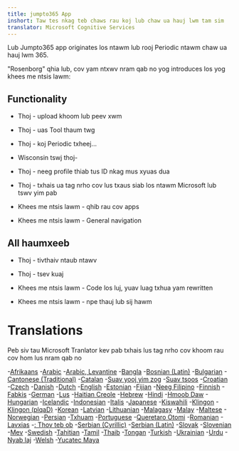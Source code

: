 ```yaml
---
title: jumpto365 App
inshort: Taw tes nkag teb chaws rau koj lub chaw ua hauj lwm tam sim
translator: Microsoft Cognitive Services
---
```



Lub Jumpto365 app originates los ntawm lub rooj Periodic ntawm chaw ua hauj lwm 365. 

"Rosenborg" qhia lub, cov yam ntxwv nram qab no yog introduces los yog khees me ntsis lawm:

## Functionality

* Thoj - upload khoom lub peev xwm

* Thoj - uas Tool thaum twg

* Thoj - koj Periodic txheej...

* Wisconsin tswj thoj-

* Thoj - neeg profile thiab tus ID nkag mus xyuas dua

* Thoj - txhais ua tag nrho cov lus txaus siab los ntawm Microsoft lub tswv yim pab

* Khees me ntsis lawm - qhib rau cov apps

* Khees me ntsis lawm - General navigation

## All haumxeeb

* Thoj - tivthaiv ntaub ntawv

* Thoj - tsev kuaj

* Khees me ntsis lawm - Code los luj, yuav luag txhua yam rewritten

* Khees me ntsis lawm - npe thauj lub sij hawm


# Translations
Peb siv tau Microsoft Tranlator kev pab txhais lus tag nrho cov khoom rau cov hom lus nram qab no

-[Afrikaans](https://preview.app.jumpto365.com/tool/jumpto365/language/af)
-[Arabic](https://preview.app.jumpto365.com/tool/jumpto365/language/ar)
-[Arabic, Levantine](https://preview.app.jumpto365.com/tool/jumpto365/language/apc)
-[Bangla](https://preview.app.jumpto365.com/tool/jumpto365/language/bn)
-[Bosnian (Latin)](https://preview.app.jumpto365.com/tool/jumpto365/language/bs)
-[Bulgarian](https://preview.app.jumpto365.com/tool/jumpto365/language/bg)
-[Cantonese (Traditional)](https://preview.app.jumpto365.com/tool/jumpto365/language/yue)
-[Catalan](https://preview.app.jumpto365.com/tool/jumpto365/language/ca)
-[Suav yooj yim zog](https://preview.app.jumpto365.com/tool/jumpto365/language/zh-Hans)
-[Suav tsoos](https://preview.app.jumpto365.com/tool/jumpto365/language/zh-Hant)
-[Croatian](https://preview.app.jumpto365.com/tool/jumpto365/language/hr)
-[Czech](https://preview.app.jumpto365.com/tool/jumpto365/language/cs)
-[Danish](https://preview.app.jumpto365.com/tool/jumpto365/language/da)
-[Dutch](https://preview.app.jumpto365.com/tool/jumpto365/language/nl)
-[English](https://preview.app.jumpto365.com/tool/jumpto365/language/en)
-[Estonian](https://preview.app.jumpto365.com/tool/jumpto365/language/et)
-[Fijian](https://preview.app.jumpto365.com/tool/jumpto365/language/fj)
-[Neeg Filipino](https://preview.app.jumpto365.com/tool/jumpto365/language/fil)
-[Finnish](https://preview.app.jumpto365.com/tool/jumpto365/language/fi)
-[Fabkis](https://preview.app.jumpto365.com/tool/jumpto365/language/fr)
-[German](https://preview.app.jumpto365.com/tool/jumpto365/language/de)
-[Lus](https://preview.app.jumpto365.com/tool/jumpto365/language/el)
-[Haitian Creole](https://preview.app.jumpto365.com/tool/jumpto365/language/ht)
-[Hebrew](https://preview.app.jumpto365.com/tool/jumpto365/language/he)
-[Hindi](https://preview.app.jumpto365.com/tool/jumpto365/language/hi)
-[Hmoob Daw](https://preview.app.jumpto365.com/tool/jumpto365/language/mww)
-[Hungarian](https://preview.app.jumpto365.com/tool/jumpto365/language/hu)
-[Icelandic](https://preview.app.jumpto365.com/tool/jumpto365/language/is)
-[Indonesian](https://preview.app.jumpto365.com/tool/jumpto365/language/id)
-[Italis](https://preview.app.jumpto365.com/tool/jumpto365/language/it)
-[Japanese](https://preview.app.jumpto365.com/tool/jumpto365/language/ja)
-[Kiswahili](https://preview.app.jumpto365.com/tool/jumpto365/language/sw)
-[Klingon](https://preview.app.jumpto365.com/tool/jumpto365/language/tlh)
-[Klingon (plqaD)](https://preview.app.jumpto365.com/tool/jumpto365/language/tlh-Qaak)
-[Korean](https://preview.app.jumpto365.com/tool/jumpto365/language/ko)
-[Latvian](https://preview.app.jumpto365.com/tool/jumpto365/language/lv)
-[Lithuanian](https://preview.app.jumpto365.com/tool/jumpto365/language/lt)
-[Malagasy](https://preview.app.jumpto365.com/tool/jumpto365/language/mg)
-[Malay](https://preview.app.jumpto365.com/tool/jumpto365/language/ms)
-[Maltese](https://preview.app.jumpto365.com/tool/jumpto365/language/mt)
-[Norwegian](https://preview.app.jumpto365.com/tool/jumpto365/language/nb)
-[Persian](https://preview.app.jumpto365.com/tool/jumpto365/language/fa)
-[Txhuam](https://preview.app.jumpto365.com/tool/jumpto365/language/pl)
-[Portuguese](https://preview.app.jumpto365.com/tool/jumpto365/language/pt)
-[Queretaro Otomi](https://preview.app.jumpto365.com/tool/jumpto365/language/otq)
-[Romanian](https://preview.app.jumpto365.com/tool/jumpto365/language/ro)
-[Lavxias](https://preview.app.jumpto365.com/tool/jumpto365/language/ru)
-[: Thov teb ob](https://preview.app.jumpto365.com/tool/jumpto365/language/sm)
-[Serbian (Cyrillic)](https://preview.app.jumpto365.com/tool/jumpto365/language/sr-Cyrl)
-[Serbian (Latin)](https://preview.app.jumpto365.com/tool/jumpto365/language/sr-Latn)
-[Slovak](https://preview.app.jumpto365.com/tool/jumpto365/language/sk)
-[Slovenian](https://preview.app.jumpto365.com/tool/jumpto365/language/sl)
-[Mev](https://preview.app.jumpto365.com/tool/jumpto365/language/es)
-[Swedish](https://preview.app.jumpto365.com/tool/jumpto365/language/sv)
-[Tahitian](https://preview.app.jumpto365.com/tool/jumpto365/language/ty)
-[Tamil](https://preview.app.jumpto365.com/tool/jumpto365/language/ta)
-[Thaib](https://preview.app.jumpto365.com/tool/jumpto365/language/th)
-[Tongan](https://preview.app.jumpto365.com/tool/jumpto365/language/to)
-[Turkish](https://preview.app.jumpto365.com/tool/jumpto365/language/tr)
-[Ukrainian](https://preview.app.jumpto365.com/tool/jumpto365/language/uk)
-[Urdu](https://preview.app.jumpto365.com/tool/jumpto365/language/ur)
-[Nyab laj](https://preview.app.jumpto365.com/tool/jumpto365/language/vi)
-[Welsh](https://preview.app.jumpto365.com/tool/jumpto365/language/cy)
-[Yucatec Maya](https://preview.app.jumpto365.com/tool/jumpto365/language/yua)

